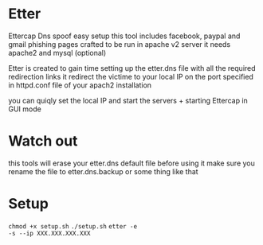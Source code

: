 # Etter
Ettercap Dns spoof easy setup
this tool includes facebook, paypal and gmail phishing pages crafted to be run in apache v2 server
it needs apache2 and mysql (optional)

Etter is created to gain time setting up the etter.dns file with all the required redirection links
it redirect the victime to your local IP on the port specified in httpd.conf file of your apach2 installation

you can quiqly set the local IP and start the servers + starting Ettercap in GUI mode

# Watch out 
this tools will erase your etter.dns default file 
before using it make sure you rename the file to etter.dns.backup or some thing like that

# Setup

<code>chmod +x setup.sh</code>
<code>./setup.sh</code>
<code>etter -e -s --ip XXX.XXX.XXX.XXX</code>
